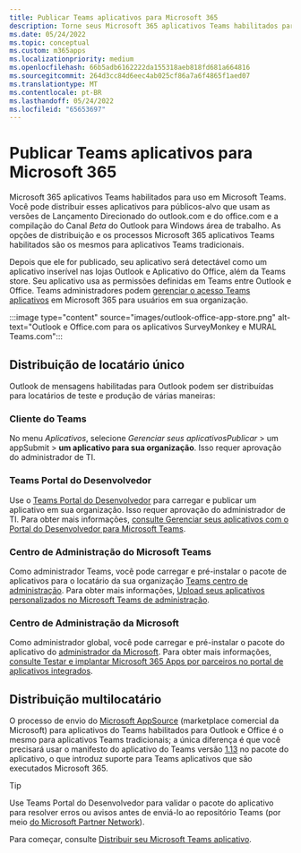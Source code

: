 ```yaml
---
title: Publicar Teams aplicativos para Microsoft 365
description: Torne seus Microsoft 365 aplicativos Teams habilitados para usuários no Teams, Outlook e Office
ms.date: 05/24/2022
ms.topic: conceptual
ms.custom: m365apps
ms.localizationpriority: medium
ms.openlocfilehash: 66b5adb6162222da155318aeb818fd681a664816
ms.sourcegitcommit: 264d3cc84d6eec4ab025cf86a7a6f4865f1aed07
ms.translationtype: MT
ms.contentlocale: pt-BR
ms.lasthandoff: 05/24/2022
ms.locfileid: "65653697"
---
```

# <a name="publish-teams-apps-for-microsoft-365"></a>Publicar Teams aplicativos para Microsoft 365

Microsoft 365 aplicativos Teams habilitados para uso em Microsoft Teams. Você pode distribuir esses aplicativos para públicos-alvo que usam  as versões de Lançamento Direcionado do outlook.com e do office.com e a compilação do Canal *Beta* do Outlook para Windows área de trabalho. As opções de distribuição e os processos Microsoft 365 aplicativos Teams habilitados são os mesmos para aplicativos Teams tradicionais.

Depois que ele for publicado, seu aplicativo será detectável como um aplicativo inserível nas lojas Outlook e Aplicativo do Office, além da Teams store. Seu aplicativo usa as permissões definidas em Teams entre Outlook e Office. Teams administradores podem [gerenciar o acesso Teams aplicativos](/MicrosoftTeams/manage-third-party-teams-apps) em Microsoft 365 para usuários em sua organização.

:::image type="content" source="images/outlook-office-app-store.png" alt-text="Outlook e Office.com para os aplicativos SurveyMonkey e MURAL Teams.com":::

## <a name="single-tenant-distribution"></a>Distribuição de locatário único

Outlook de mensagens habilitadas para Outlook podem ser distribuídas para locatários de teste e produção de várias maneiras:

### <a name="teams-client"></a>Cliente do Teams

No menu *Aplicativos*, selecione *Gerenciar seus* *aplicativosPublicar* >  um appSubmit  > **um aplicativo para sua organização**. Isso requer aprovação do administrador de TI.

### <a name="teams-developer-portal"></a>Teams Portal do Desenvolvedor

Use o [Teams Portal do Desenvolvedor](https://dev.teams.microsoft.com/) para carregar e publicar um aplicativo em sua organização. Isso requer aprovação do administrador de TI. Para obter mais informações, [consulte Gerenciar seus aplicativos com o Portal do Desenvolvedor para Microsoft Teams](../concepts/build-and-test/teams-developer-portal.md).

### <a name="microsoft-teams-admin-center"></a>Centro de Administração do Microsoft Teams

Como administrador Teams, você pode carregar e pré-instalar o pacote de aplicativos para o locatário da sua organização [Teams centro de administração](https://admin.teams.microsoft.com/). Para obter mais informações, [Upload seus aplicativos personalizados no Microsoft Teams de administração](/MicrosoftTeams/upload-custom-apps).

### <a name="microsoft-admin-center"></a>Centro de Administração da Microsoft

Como administrador global, você pode carregar e pré-instalar o pacote do aplicativo do [administrador da Microsoft](https://admin.microsoft.com/). Para obter mais informações, [consulte Testar e implantar Microsoft 365 Apps por parceiros no portal de aplicativos integrados](/microsoft-365/admin/manage/test-and-deploy-microsoft-365-apps).

## <a name="multitenant-distribution"></a>Distribuição multilocatário

O processo de envio do [Microsoft AppSource](https://appsource.microsoft.com/) (marketplace comercial da Microsoft) para aplicativos do Teams habilitados para Outlook e Office é o mesmo para aplicativos Teams tradicionais; a única diferença é que você precisará usar o manifesto do aplicativo do Teams versão [1.13](../tabs/how-to/using-teams-client-sdk.md) no pacote do aplicativo, o que introduz suporte para Teams  aplicativos que são executados Microsoft 365.

> [!TIP]
> Use Teams Portal do Desenvolvedor para validar [](https://dev.teams.microsoft.com/validation) o pacote do aplicativo para resolver erros ou avisos antes de enviá-lo ao repositório Teams (por meio [do Microsoft Partner Network](https://partner.microsoft.com/)).

Para começar, consulte [Distribuir seu Microsoft Teams aplicativo](../concepts/deploy-and-publish/apps-publish-overview.md).
